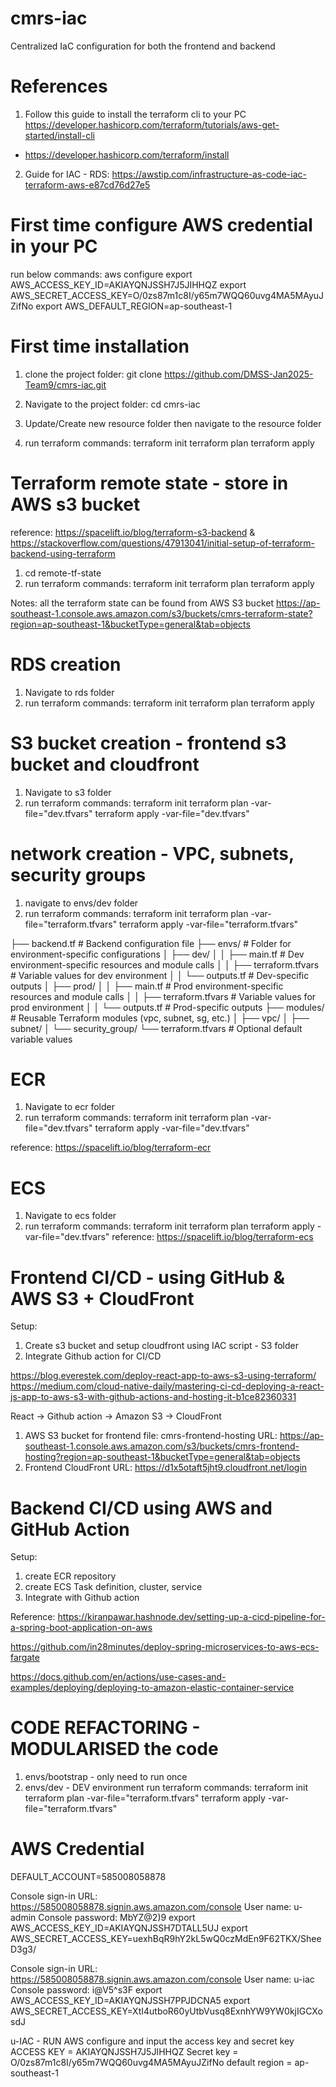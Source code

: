 # cmrs-iac
Centralized IaC configuration for both the frontend and backend


# References
1) Follow this guide to install the terraform cli to your PC
https://developer.hashicorp.com/terraform/tutorials/aws-get-started/install-cli

- https://developer.hashicorp.com/terraform/install


2) Guide for IAC - RDS: https://awstip.com/infrastructure-as-code-iac-terraform-aws-e87cd76d27e5

# First time configure AWS credential in your PC
run below commands:
aws configure
export AWS_ACCESS_KEY_ID=AKIAYQNJSSH7J5JIHHQZ
export AWS_SECRET_ACCESS_KEY=O/0zs87m1c8I/y65m7WQQ60uvg4MA5MAyuJZifNo
export AWS_DEFAULT_REGION=ap-southeast-1

# First time installation
1) clone the project folder:
git clone https://github.com/DMSS-Jan2025-Team9/cmrs-iac.git

2) Navigate to the project folder:
cd cmrs-iac

3) Update/Create new resource folder then navigate to the resource folder 
4) run terraform commands:
terraform init
terraform plan 
terraform apply

# Terraform remote state - store in AWS s3 bucket
reference: https://spacelift.io/blog/terraform-s3-backend & https://stackoverflow.com/questions/47913041/initial-setup-of-terraform-backend-using-terraform
1) cd remote-tf-state
2) run terraform commands:
terraform init
terraform plan 
terraform apply

Notes: all the terraform state can be found from AWS S3 bucket
https://ap-southeast-1.console.aws.amazon.com/s3/buckets/cmrs-terraform-state?region=ap-southeast-1&bucketType=general&tab=objects

# RDS creation
1) Navigate to rds folder
2) run terraform commands:
terraform init
terraform plan 
terraform apply

# S3 bucket creation - frontend s3 bucket and cloudfront
1) Navigate to s3 folder
2) run terraform commands:
terraform init
terraform plan  -var-file="dev.tfvars"
terraform apply -var-file="dev.tfvars"


# network creation - VPC, subnets, security groups
1) navigate to envs/dev folder
2) run terraform commands:
terraform init
terraform plan  -var-file="terraform.tfvars"
terraform apply -var-file="terraform.tfvars"

├── backend.tf           # Backend configuration file
├── envs/                # Folder for environment-specific configurations
│   ├── dev/
│   │   ├── main.tf      # Dev environment-specific resources and module calls
│   │   ├── terraform.tfvars  # Variable values for dev environment
│   │   └── outputs.tf   # Dev-specific outputs
│   ├── prod/
│   │   ├── main.tf      # Prod environment-specific resources and module calls
│   │   ├── terraform.tfvars  # Variable values for prod environment
│   │   └── outputs.tf   # Prod-specific outputs
├── modules/             # Reusable Terraform modules (vpc, subnet, sg, etc.)
│   ├── vpc/
│   ├── subnet/
│   └── security_group/
└── terraform.tfvars     # Optional default variable values


# ECR
1) Navigate to ecr folder
2) run terraform commands:
terraform init
terraform plan  -var-file="dev.tfvars"
terraform apply -var-file="dev.tfvars"

reference: https://spacelift.io/blog/terraform-ecr

# ECS
1) Navigate to ecs folder
2) run terraform commands:
terraform init
terraform plan 
terraform apply -var-file="dev.tfvars"
reference: https://spacelift.io/blog/terraform-ecs


# Frontend CI/CD - using GitHub & AWS S3 + CloudFront
Setup:
1) Create s3 bucket and setup cloudfront using IAC script - S3 folder
2) Integrate Github action for CI/CD

https://blog.everestek.com/deploy-react-app-to-aws-s3-using-terraform/
https://medium.com/cloud-native-daily/mastering-ci-cd-deploying-a-react-js-app-to-aws-s3-with-github-actions-and-hosting-it-b1ce82360331

React -> Github action -> Amazon S3 -> CloudFront

1) AWS S3 bucket for frontend file: cmrs-frontend-hosting
URL: https://ap-southeast-1.console.aws.amazon.com/s3/buckets/cmrs-frontend-hosting?region=ap-southeast-1&bucketType=general&tab=objects
2) Frontend CloudFront URL: https://d1x5otaft5jht9.cloudfront.net/login


# Backend CI/CD using AWS and GitHub Action
Setup:
1) create ECR repository
2) create ECS Task definition, cluster, service
3) Integrate with Github action

Reference: https://kiranpawar.hashnode.dev/setting-up-a-cicd-pipeline-for-a-spring-boot-application-on-aws

https://github.com/in28minutes/deploy-spring-microservices-to-aws-ecs-fargate

https://docs.github.com/en/actions/use-cases-and-examples/deploying/deploying-to-amazon-elastic-container-service

# CODE REFACTORING - MODULARISED the code
1) envs/bootstrap - only need to run once
2) envs/dev - DEV environment
   run terraform commands:
    terraform init
    terraform plan  -var-file="terraform.tfvars"
    terraform apply -var-file="terraform.tfvars"


# AWS Credential
DEFAULT_ACCOUNT=585008058878

Console sign-in URL: https://585008058878.signin.aws.amazon.com/console
User name: u-admin
Console password: MbYZ@2)9
export AWS_ACCESS_KEY_ID=AKIAYQNJSSH7DTALL5UJ
export AWS_SECRET_ACCESS_KEY=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

Console sign-in URL: https://585008058878.signin.aws.amazon.com/console
User name: u-iac
Console password: i@V5^s3F
export AWS_ACCESS_KEY_ID=AKIAYQNJSSH7PPJDCNA5
export AWS_SECRET_ACCESS_KEY=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

u-IAC - RUN AWS configure and input the access key and secret key
ACCESS KEY = AKIAYQNJSSH7J5JIHHQZ
Secret key = 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
default region = ap-southeast-1